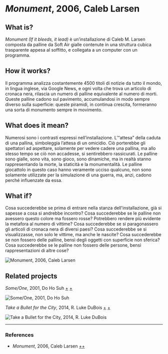 # _Monument_, 2006, Caleb Larsen

## What is?
_Monument (If it bleeds, it lead)_ è un’installazione di Caleb M. Larsen composta da palline da Soft Air gialle contenute in una struttura cubica trasparente appesa al soffitto, e collegata a un computer con un programma.

## How it works?
Il programma analizza costantemente 4500 titoli di notizie da tutto il mondo, in lingua inglese, via Google News, e ogni volta che trova un articolo di cronaca nera, rilascia un numero di palline equivalente al numero di morti. Queste palline cadono sul pavimento, accumulandosi in modo sempre diverso sulla superficie: queste piramidi, in continua crescita, formeranno una sorta di monumento sempre in movimento.

## What does it mean?
Numerosi sono i contrasti espressi nell’installazione. L’“attesa” della caduta di una pallina, simboleggia l’attesa di un omicidio. Ciò porterebbe gli spettatori ad aspettare, solamente per vedere cadere una pallina, ma allo stesso tempo se ciò non accadesse, si sentirebbero rassicurati. Le palline sono gialle, sono vita, sono gioco, sono dinamiche, ma in realtà stanno rappresentando la morte, la staticità e la monumentalità. Le palline giocattolo in questo caso hanno veramente ucciso qualcuno, non sono solamente utilizzate per la simulazione di una guerra, ma, anzi, cadono perché influenzate da essa.

## What if?
Cosa succederebbe se prima di entrare nella stanza dell'installazione, già si sapesse a cosa si andrebbe incontro? Cosa succederebbe se le palline non avessero questo colore ma fossero rosse? Potrebbero rendere più evidente la metafora al numero di vittime? Cosa succederebbe se si paragonassero gli articoli di cronaca nera di diversi paesi? Cosa succederebbe se si visualizzasse, non solo le vittime, ma anche le nascite? Cosa succederebbe se non fossero delle palline, bensì degli oggetti con superficie non sferica? Cosa succederebbe se le palline non fossero delle persone, bensì rappresentazioni di altre cose? 

![Monument, 2006, Caleb Larsen](https://user-images.githubusercontent.com/76476647/120568065-74ec5480-c413-11eb-8b00-2935ba84063f.jpg)

## Related projects
_Some/One_, 2001, Do Ho Suh [+](https://art21.org/read/do-ho-suh-some-one-and-the-korean-military/) [+](https://whitney.org/collection/works/16102)

![Some/One, 2001, Do Ho Suh](https://user-images.githubusercontent.com/76476647/120614543-a1c25b00-c457-11eb-9c5d-0679e6d3442b.jpeg)

_Take a Bullet for the City_, 2014, R. Luke DuBois [+](http://sites.bxmc.poly.edu/~lukedubois/projects/index.html?id=gun) [+](http://www.digiart21.org/art/take-a-bullet-for-the-city)

![Take a Bullet for the City, 2014, R. Luke DuBois](https://user-images.githubusercontent.com/76476647/120567349-d7dcec00-c411-11eb-9f93-46d26a5f5d8f.jpeg)

--- 

### References
- _Monument_, 2006, Caleb Larsen [+](https://we-make-money-not-art.com/monument_if_it/)[+](https://books.google.sm/books?id=UgREV9O8sNAC&pg=PA178&lpg=PA178&dq=Caleb+larsen+yellow&source=bl&ots=gkAZiBFlN6&sig=ACfU3U3x5l4MUhsGyDO2jULwAMIOPcr9Zw&hl=en&sa=X&ved=2ahUKEwj4ibK4iavvAhXK16QKHetKAGoQ6AEwEXoECBAQAw#v=onepage&q=Caleb%20larsen%20yellow&f=false)
